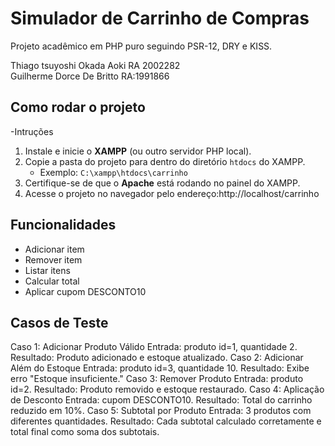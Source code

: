 # Simulador de Carrinho de Compras

Projeto acadêmico em PHP puro seguindo PSR-12, DRY e KISS.

Thiago tsuyoshi Okada Aoki RA 2002282<br>
Guilherme Dorce De Britto RA:1991866<br>

## Como rodar o projeto
-Intruções
1. Instale e inicie o **XAMPP** (ou outro servidor PHP local).
2. Copie a pasta do projeto para dentro do diretório `htdocs` do XAMPP.
   - Exemplo: `C:\xampp\htdocs\carrinho`
3. Certifique-se de que o **Apache** está rodando no painel do XAMPP.
4. Acesse o projeto no navegador pelo endereço:http://localhost/carrinho

## Funcionalidades
- Adicionar item
- Remover item
- Listar itens
- Calcular total
- Aplicar cupom DESCONTO10

## Casos de Teste

Caso 1: Adicionar Produto Válido
Entrada: produto id=1, quantidade 2.
Resultado: Produto adicionado e estoque atualizado.
Caso 2: Adicionar Além do Estoque
Entrada: produto id=3, quantidade 10.
Resultado: Exibe erro "Estoque insuficiente."
Caso 3: Remover Produto
Entrada: produto id=2.
Resultado: Produto removido e estoque restaurado.
Caso 4: Aplicação de Desconto
Entrada: cupom DESCONTO10.
Resultado: Total do carrinho reduzido em 10%.
Caso 5: Subtotal por Produto
Entrada: 3 produtos com diferentes quantidades.
Resultado: Cada subtotal calculado corretamente e total final como soma dos subtotais.
